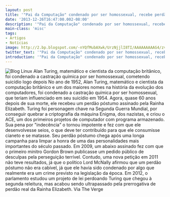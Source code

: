 ```yaml
---
layout: post
title: '"Pai da Computação" condenado por ser homossexual, recebe perdão'
date: '2013-12-26T16:47:00.002-08:00'
description: '"Pai da Computação" condenado por ser homossexual, recebe perdão'
main-class: 'misc'
tags:
- Artigos
- Notícias
image: http://2.bp.blogspot.com/-nYQfMubAXwk/UrzNjjlI8TI/AAAAAAAAAG4/zv0w6kf8Pvg/s72-c/alan-turinq.jpg
twitter_text: '"Pai da Computação" condenado por ser homossexual, recebe perdão'
introduction: '"Pai da Computação" condenado por ser homossexual, recebe perdão'
---
```

![Blog Linux](http://2.bp.blogspot.com/-nYQfMubAXwk/UrzNjjlI8TI/AAAAAAAAAG4/zv0w6kf8Pvg/s320/alan-turinq.jpg "Blog Linux")
Alan Turing, matemático e cientista da computação britânico, foi condenado a castração química por ser homossexual, cometendo suicídio logo depois
No ano de 1952, Alan Turing, matemático e cientista da computação  britânico e um dos maiores nomes na história da evolução dos  computadores, foi condenado a castração química por ser homossexual, que  teriam influenciado em seu suicídio em 1954. Agora, quase 60 anos  depois de sua morte, ele recebeu um perdão póstumo assinado pela Rainha  Elizabeth.
Turing foi personagem chave na Segunda Guerra Mundial,  por conseguir quebrar a criptografia da máquina Enigma, dos nazistas, e  criou o ACE, um dos primeiros projetos de computador com programa  armazenado.
Sua pena por "indecência" o tornou impotente e fez  com que ele desenvolvesse seios, o que deve ter contribuído para que ele  consumisse cianeto e se matasse.
Seu perdão póstumo chega após  uma longa campanha para limpar a honra de uma das personalidades mais  importantes do século passado. Em 2009, um abaixo assinado fez com que o  primeiro minitro Gordon Brown publicasse um pedido público de desculpas  pela perseguição terrível. 
Contudo, uma nova petição em 2011  não teve resultados, já que o político Lord McNally afirmou que um  perdão póstumo não era cabível, já que ele havia sido condenado por algo  que realmente era um crime previsto na legislação da época. Em 2012, o  parlamento estudou um projeto de lei perdoando Turing que chegou à  segunda releitura, mas acabou sendo ultrapassado pela prerrogativa de  perdão real da Rainha Elizabeth.
Via The Verge 
